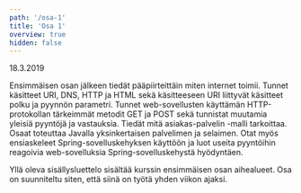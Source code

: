 ```yaml
---
path: '/osa-1'
title: 'Osa 1'
overview: true
hidden: false
---
```


<deadline>18.3.2019</deadline>

Ensimmäisen osan jälkeen tiedät pääpiirteittäin miten internet toimii. Tunnet käsitteet URI, DNS, HTTP ja HTML sekä käsitteeseen URI liittyvät käsitteet polku ja pyynnön parametri. Tunnet web-sovellusten käyttämän HTTP-protokollan tärkeimmät metodit GET ja POST sekä tunnistat muutamia yleisiä pyyntöjä ja vastauksia. Tiedät mitä asiakas-palvelin -malli tarkoittaa. Osaat toteuttaa Javalla yksinkertaisen palvelimen ja selaimen. Otat myös ensiaskeleet Spring-sovelluskehyksen käyttöön ja luot useita pyyntöihin reagoivia web-sovelluksia Spring-sovelluskehystä hyödyntäen.

<please-login></please-login>

<pages-in-this-section></pages-in-this-section>

Yllä oleva sisällysluettelo sisältää kurssin ensimmäisen osan aihealueet. Osa on suunniteltu siten, että siinä on työtä yhden viikon ajaksi.

<exercises-in-this-section></exercises-in-this-section>
